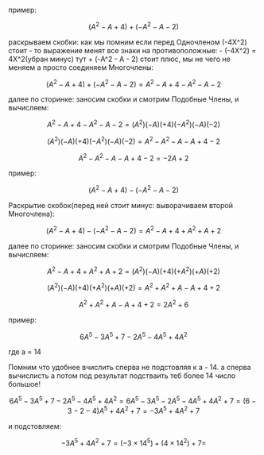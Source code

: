 пример:

$$ (A^2 - A + 4) + (-A^2 - A - 2) $$

раскрываем скобки: как мы помним если перед Одночленом (-4X^2) стоит - то выражение менят все знаки на противоположные: - (-4X^2) = 4X^2(убран минус)
тут + (-A^2 - A - 2) стоит плюс, мы не чего не меняем а просто соединяем Многочлены:

$$ (A^2 - A + 4) + (-A^2 - A - 2) = A^2 - A + 4 -A^2 - A - 2 $$

далее по сторинке: заносим скобки и смотрим Подобные Члены, и вычисляем:

$$ A^2 - A + 4 -A^2 - A - 2 = (A^2) (-A) (+4) (-A^2) (-A) (-2) $$

$$ (A^2) (-A) (+4) (-A^2) (-A) (-2) = A^2 - A^2 - A - A + 4 - 2 $$

$$ A^2 - A^2 - A - A + 4 - 2 = -2A + 2 $$

пример:

$$ (A^2 - A + 4) - (-A^2 - A - 2) $$

Раскрытие скобок(перед ней стоит минус: выворачиваем второй Многочлена):

$$ (A^2 - A + 4) - (-A^2 - A - 2) = A^2 - A + 4 + A^2 + A + 2 $$

далее по сторинке: заносим скобки и смотрим Подобные Члены, и вычисляем:

$$ A^2 - A + 4 + A^2 + A + 2 = (A^2) (-A) (+4) (+A^2) (+A) (+2) $$

$$ (A^2) (-A) (+4) (+A^2) (+A) (+2) = A^2 + A^2 + A - A + 4 + 2 $$

$$ A^2 + A^2 + A - A + 4 + 2 = 2A^2 +6 $$

пример:

$$ 6A^5 - 3A^5 + 7 - 2A^5 - 4A^5 + 4A^2 $$

где a = 14

Помним что удобнее вчислить сперва не подстовляя к a - 14. а сперва вычислисть а потом под результат подстваить теб более 14 число большое!

$$ 6A^5 - 3A^5 + 7 - 2A^5 - 4A^5 + 4A^2 = 6A^5 - 3A^5 - 2A^5 - 4A^5 + 4A^2 + 7 = (6-3-2-4)A^5 + 4A^2 + 7 = -3A^5 + 4A^2 + 7 $$

и подстовляем:

$$ -3A^5 + 4A^2 + 7 = (-3 × 14^5) + (4 × 14^2) + 7 = $$
